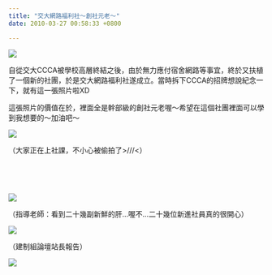 ```yaml
---
title: "交大網路福利社～創社元老～"
date: 2010-03-27 00:58:33 +0800

---
```


![](/images/slum-area/79_0.jpg)


自從交大CCCA被學校高層終結之後，由於無力應付宿舍網路等事宜，終於又扶植了一個新的社團，於是交大網路福利社遂成立。當時拆下CCCA的招牌想說紀念一下，就有這一張照片啦XD



這張照片的價值在於，裡面全是幹部級的創社元老喔～希望在這個社團裡面可以學到我想要的～加油吧～


![](/images/slum-area/80_6.jpg)


（大家正在上社課，不小心被偷拍了&gt;///&lt;）



&nbsp;



&nbsp;


![](/images/slum-area/81_7.jpg)


（指導老師：看到二十幾副新鮮的肝&hellip;喔不&hellip;二十幾位新進社員真的很開心）





![](/images/slum-area/82_8.jpg)



（建制組論壇站長報告）





![](/images/slum-area/83_9.jpg)


